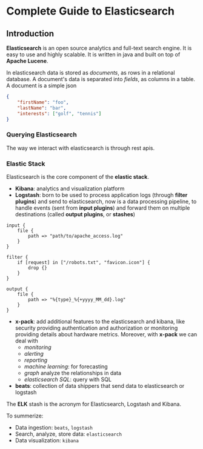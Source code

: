 # Complete Guide to Elasticsearch

## Introduction
**Elasticsearch** is an open source analytics and full-text search engine. It is easy to use and highly scalable.
It is written in java and built on top of **Apache Lucene**. 

In elasticsearch data is stored as _documents_, as rows in a relational database. A document's data is separated into _fields_, as columns in a table. A document is a simple json

```json
{
    "firstName": "foo",
    "lastName": "bar",
    "interests": ["golf", "tennis"]
}
```

### Querying Elasticsearch
The way we interact with elasticsearch is through rest apis.

### Elastic Stack
Elasticsearch is the core component of the **elastic stack**.

- **Kibana**: analytics and visualization platform
- **Logstash**: born to be used to process application logs (through **filter plugins**) and send to elasticsearch, now is a data processing pipeline, to handle events (sent from **input plugins**) and forward them on multiple destinations (called **output plugins**, or **stashes**)

```
input {
    file {
        path => "path/to/apache_access.log"
    }
}

filter {
    if [request] in ["/robots.txt", "favicon.icon"] {
        drop {}
    }
}

output {
    file {
        path => "%{type}_%{+yyyy_MM_dd}.log"
    }
}
```

- **x-pack**: add additional features to the elasticsearch and kibana, like security providing authentication and authorization or monitoring providing details about hardware metrics. Moreover, with **x-pack** we can deal with
    - _monitoring_
    - _alerting_
    - _reporting_
    - _machine learning_: for forecasting
    - _graph_ analyze the relationships in data
    - _elasticsearch SQL_: query with SQL
- **beats**: collection of data shippers that send data to elasticsearch or logstash


The **ELK** stash is the acronym for Elasticsearch, Logstash and Kibana.

To summerize:
- Data ingestion: `beats`, `logstash`
- Search, analyze, store data: `elasticsearch`
- Data visualization: `kibana`


